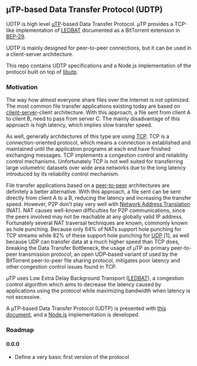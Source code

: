 ## µTP-based Data Transfer Protocol (UDTP)

UDTP is high level [µTP](http://www.bittorrent.org/beps/bep_0029.html)-based Data Transfer Protocol. µTP provides a TCP-like implementation of [LEDBAT](http://datatracker.ietf.org/wg/ledbat/charter/) documented as a BitTorrent extension in [BEP-29](http://www.bittorrent.org/beps/bep_0029.html).

UDTP is mainly designed for peer-to-peer connections, but it can be used in a client-server architecture.

This repo contains UDTP specifications and a Node.js implementation of the protocol built on top of [libutp](https://github.com/bittorrent/libutp).


### Motivation
The way how almost everyone share files over the Internet is not optimized. The most common file transfer applications existing today are based on [client-server](https://en.wikipedia.org/wiki/Client%E2%80%93server_model)-client architecture. With this approach, a file sent from client A to client B, need to pass from server C. The mainly disadvantage of this approach is high latency, which implies slow transfer speed.

As well, generally architectures of this type are using [TCP](https://en.wikipedia.org/wiki/Transmission_Control_Protocol). TCP is a connection-oriented protocol, which means a connection is established and maintained until the application programs at each end have finished exchanging messages. TCP implements a congestion control and reliability control mechanisms. Unfortunately TCP is not well suited for transferring large volumetric datasets over wide area networks due to the long latency introduced by its reliability control mechanism.

File transfer applications based on a [peer-to-peer](https://en.wikipedia.org/wiki/Peer-to-peer) architectures are definitely a better alternative. With this approach, a file sent can be sent directly from client A to a B, reducing the latency and increasing the transfer speed. However, P2P don't play very well with [Network Address Translation](https://en.wikipedia.org/wiki/Network_address_translation) (NAT). NAT causes well-known difficulties for P2P communications, since the peers involved may not be reachable at any globally valid IP address. Fortunately several NAT traversal techniques are known, commonly known as hole punching. Because only 64% of NATs support hole punching for TCP streams while 82% of these support hole punching for [UDP]() [1], as well because UDP can transfer data at a much higher speed than TCP does, breaking the Data Transfer Bottleneck, the usage of µTP as primary peer-to-peer transmission protocol, an open UDP-based variant of used by the BitTorrent peer-to-peer file sharing protocol, mitigates poor latency and other congestion control issues found in TCP.

µTP uses Low Extra Delay Background Transport ([LEDBAT](https://en.wikipedia.org/wiki/LEDBAT)), a congestion control algorithm which aims to decrease the latency caused by applications using the protocol while maximizing bandwidth when latency is not excessive.

A µTP-based Data Transfer Protocol (UDTP) is presented with [this document](protocol.md), and a [Node.js](https://nodejs.org/en/) implementation is developed.


### Roadmap

#### 0.0.0
- Define a very basic first version of the protocol
